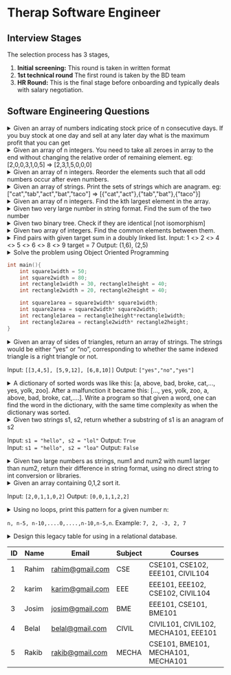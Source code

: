 # Therap Software Engineer

## Interview Stages

The selection process has 3 stages,

1. **Initial screening:** This round is taken in written format
1. **1st technical round** The first round is taken by the BD team
1. **HR Round:** This is the final stage before onboarding and typically deals with salary negotiation. 


## Software Engineering Questions

<details>
<summary>
Given an array of numbers indicating stock price of n consecutive days. If you buy stock at one day and sell at any later day what is the maximum profit that you can get
</summary>
<hr>

[**💻 Submit Code**](https://leetcode.com/problems/best-time-to-buy-and-sell-stock/)

```C++
int maxProfit(vector<int>& prices) {
    int buy = prices[0];
    int profit = 0;
    for(int i=1;i<prices.size();i++){
        if( prices[i]-buy > profit ) profit = prices[i] - buy;
        if( prices[i] < buy ) buy = prices[i];
    }
    return profit;
}
```

</details>

<details>
<summary>
Given an array of n integers. You need to take all zeroes in array to the end without changing the relative order of remaining element.
eg: [2,0,0,3,1,0,5] => [2,3,1,5,0,0,0]
</summary>
<hr>

[**💻 Submit Code**](https://leetcode.com/problems/move-zeroes/description/)

```C++
void moveZeroes(vector<int>& nums) {
    int i = 0;
    for(int j=0;j<nums.size();j++){
        swap(nums[i], nums[j]);
        if( nums[i] != 0 ) i++;
    }
}
```

</details>

<details>
<summary>
Given an array of n integers. Reorder the elements such that all odd numbers occur after even numbers.
</summary>
<hr>
[Answer]
</details>

<details>
<summary>
Given an array of strings. Print the sets of strings which are anagram.
eg: ["cat","tab","act","bat","taco"] => [{"cat","act"},{"tab","bat"},{"taco"}] 
</summary>
<hr>

[**💻 Submit Code**](https://leetcode.com/problems/group-anagrams/)

```C++
vector<vector<string>> groupAnagrams(vector<string>& strs) {
    map<string,int> index;
    vector<vector<string>> vs;
    for(auto str:strs){
        string str2 = str;
        if( str2.size()>1 ) sort(str2.begin(),str2.end());
        if( index.find(str2) == index.end() ){
            vs.push_back(vector<string>());
            index[str2] = vs.size()-1;
        }
        vs[ index[str2] ].push_back(str);
    }
    return vs;
}
```

</details>

<details>
<summary>
Given an array of n integers. Find the kth largest element in the array.
</summary>
<hr>

[**💻 Submit Code**](https://leetcode.com/problems/kth-largest-element-in-an-array/)

```C++
int findKthLargest(vector<int>& nums, int k) {
    partial_sort(nums.begin(), nums.begin() + k, nums.end(), greater<int>());
    return nums[k-1];
}
```

</details>

<details>
<summary>
Given two very large number in string format. Find the sum of the two number
</summary>
<hr>

```C++
string sum(string &A, string &B){
    reverse(A.begin(),A.end());
    reverse(B.begin(),B.end());
    string sum;
    int c = 0;
    int i=0,j=0;
    while(true){
        int a=0,b=0;
        if( i<A.size() ) a = A[i++]-'0';
        if( j<B.size() ) b = B[j++]-'0';

        int s = (a+b+c)%10;
        c = (a+b+c)/10;
        sum.push_back(s+'0');
        if( i>=A.size() and j>=B.size() and c == 0 ) break;
    }
    reverse(sum.begin(),sum.end());
    return sum;
}
```

</details>

<details>
<summary>
Given two binary tree. Check if they are identical [not isomorphism]
</summary>
<hr>

[**💻 Submit Code**](https://leetcode.com/problems/same-tree/)
::: code-group

```C++ [Normal Solution]
bool isSameTree(TreeNode* p, TreeNode* q) {
    if( p == nullptr and q != nullptr ) return false;
    if( p != nullptr and q == nullptr ) return false;
    if( p == nullptr and q == nullptr ) return true;

    if( p->val != q->val ) return false;

    return isSameTree(p->left,q->left) &&
            isSameTree(p->right,q->right);
}
```

```go [Weird Solution]
// ref: https://go.dev/tour/concurrency/7
package main

import (
	"fmt"

	"golang.org/x/tour/tree"
)

// Walk walks the tree t sending all values
// from the tree to the channel ch.
func WalkRecursive(t *tree.Tree, ch chan int) {
	if t.Left != nil {
		WalkRecursive(t.Left, ch)
	}
	ch <- t.Value
	if t.Right != nil {
		WalkRecursive(t.Right, ch)
	}
}

func Walk(t *tree.Tree, ch chan int) {
    WalkRecursive(t, ch)
    close(ch)
}

// Same determines whether the trees
// t1 and t2 contain the same values.
func Same(t1, t2 *tree.Tree) bool {
	ch1 := make(chan int)
	ch2 := make(chan int)
	go Walk(t1, ch1)
	go Walk(t2, ch2)
	for {
		x, ok1 := <-ch1
		y, ok2 := <-ch2

		if ok1 != ok2 || x != y {
			return false
		}
		if !ok1 {
			break
		}
	}
	return true
}

func main() {
	fmt.Println(Same(tree.New(1), tree.New(2)))
}
```

:::

</details>

<details>
<summary>
Given two array of integers. Find the common elements between them.
</summary>
<hr>

[**💻 Submit Code**](https://leetcode.com/problems/intersection-of-two-arrays/) Unique  
[**💻 Submit Code**](https://leetcode.com/problems/intersection-of-two-arrays-ii/) Repeats
::: code-group

```C++ [Return uniques]
vector<int> intersection(vector<int>& nums1, vector<int>& nums2) {
    set<int> st;
    for(auto num:nums1) st.insert(num);
    set<int> res;
    for(auto num:nums2) if( st.count(num) == 1 ) res.insert(num);
    vector<int> ret;
    for(auto num:res) ret.push_back(num);
    return ret;
}
```

```C++ [With repeatation]
vector<int> intersect(vector<int>& nums1, vector<int>& nums2) {
    sort(nums1.begin(),nums1.end());
    sort(nums2.begin(),nums2.end());

    vector<int> merged;
    int i=0,j=0;
    while(i<nums1.size() and j<nums2.size()){
        if( nums1[i] == nums2[j] ){
            merged.push_back(nums1[i]);
            i++;j++;
        }else if( nums1[i]<nums2[j] ) i++;
        else j++;
    }
    return merged;
}
```

:::

</details>

<details>
<summary>
Find pairs with given target sum in a doubly linked list. 
Input:
1 <> 2 <> 4 <> 5 <> 6 <> 8 <> 9
target = 7
Output: (1,6), (2,5)
</summary>
<hr>

[**💻 Submit Code**](https://www.geeksforgeeks.org/problems/find-pairs-with-given-sum-in-doubly-linked-list/1)

```C++
class Solution
{
public:
    vector<pair<int, int>> findPairsWithGivenSum(Node *head, int target)
    {
        vector<pair<int,int>> ans;
        
        Node* left = head;
        
        /// traverse to the end of the list
        while(head!= nullptr && head->next!=nullptr){
            head = head->next;
        }
        Node* right = head;
        
        while(left!= right && left->prev != right){
            if(left->data + right->data == target){
                ans.push_back(make_pair(left->data, right->data));
                left = left->next;
                right = right->prev;
            }
            else if(left->data + right->data > target){
                right = right->prev;
            }else{
                left = left->next;
            }
        }
        
        return ans;    
        
    }
};
```
</details>

<details>
<summary>
Solve the problem using Object Oriented Programming

``` C++
int main(){
    int square1width = 50;
    int square2width = 80;
    int rectangle1width = 30, rectangle1height = 40;
    int rectangle2width = 20, rectangle2height = 40;

    int square1area = square1width* square1width;
    int square2area = square2width* square2width;
    int rectangle1area = rectangle1height*rectangle1width;
    int rectangle2area = rectangle2width* rectangle2height;
}
```
</summary>
<hr>

``` C++
#include <iostream>
using namespace std;

// Abstract base class
class Shape {
public:
    virtual int area() const = 0;  // Pure virtual function for area
};

class Square : public Shape {
private:
    int width;
public:
    Square(int w) : width(w) {}  // Constructor to initialize width

    int area() const override {
        return width * width;  // Area of square
    }
};

class Rectangle : public Shape {
private:
    int width;
    int height;
public:
    Rectangle(int w, int h) : width(w), height(h) {}  // Constructor to initialize width and height

    int area() const override {
        return width * height;  // Area of rectangle
    }
};

int main() {
    
    Square square1(50);
    Square square2(80);
    Rectangle rectangle1(30, 40);
    Rectangle rectangle2(20, 40);

    cout << "Square 1 area: " << square1.area() << endl;
    cout << "Square 2 area: " << square2.area() << endl;
    cout << "Rectangle 1 area: " << rectangle1.area() << endl;
    cout << "Rectangle 2 area: " << rectangle2.area() << endl;
    return 0;
}

```
</details>


<details>
<summary>
Given an array of sides of triangles, return an array of strings. The strings would be either “yes” or “no”, corresponding to whether the same indexed triangle is a right triangle or not.

Input: `[[3,4,5], [5,9,12], [6,8,10]]`
Output: `["yes","no","yes"]`
</summary>

<hr>

```python
def areRightTriangles(triangles):
    res = []
    
    for sides in triangles:
        sides.sort()
        a,b,c = sides
        if a**2 + b**2 == c**2:
            res.append(True)
        else:
            res.append(False)
    
    return res
```

</details>

<details>
<summary>
A dictionary of sorted words was like this: [a, above, bad, broke, cat,..., yes, yolk, zoo]. After a malfunction it became this: [..., yes, yolk, zoo, a, above, bad, broke, cat,....]. Write a program so that given a word, one can find the word in the dictionary, with the same time complexity as when the dictionary was sorted.
</summary>

<hr>

[**💻 Submit Code**](https://leetcode.com/problems/search-in-rotated-sorted-array/description/)

```python
def search(words, target):
        l, r = 0, len(words) - 1

        while l <= r:
            m = (l + r) // 2
            if words[m] == target:
                return m
            
            if words[l] <= words[m]:
                if target < words[l] or target > words[m]:
                    l = m + 1
                else :
                    r = m - 1
            
            else:
                if target > words[r] or target < words[m] :
                    r = m - 1
                else :
                    l = m + 1

        return -1
```

</details>




<details>


<summary>
Given two strings s1, s2, return whether a substring of s1 is an anagram of s2

Input: `s1 = "hello", s2 = "lol"` Output: `True`\
Input: `s1 = "hello", s2 = "loa"` Output: `False`

</summary>
<hr>
    
```python
def containsAnagram(s1, s2):
    ara1 = [0]*26
    ara2 = [0]*26

    for i in range(len(s2)):
        ara1[ord(s1[i])-ord(('a'))] += 1
        ara2[ord(s2[i])-ord(('a'))] += 1

    l, r = 0, len(s2)
    while r < len(s1):
        if ara1 == ara2:
            return True
        ara1[ord(s1[l])-ord(('a'))] -= 1
        ara1[ord(s1[r])-ord(('a'))] += 1
        l += 1
        r += 1

    return ara1 == ara2
```
</details>

<details>
<summary>
Given two large numbers as strings, num1 and num2 with num1 larger than num2, return their difference in string format, using no direct string to int conversion or libraries.
</summary>
<hr>

```python
def subtract(num1, num2):
    num1, num2 = num1[::-1], num2[::-1]   
    res = ""
    carry = 0

    for i in range(len(num1)):
        digit1 = int(num1[i])
        digit2 = int(num2[i]) if i < len(num2) else 0
        diff = digit1 - digit2 - carry

        if diff < 0:
            diff += 10
            carry = 1

        else:
            carry = 0

        res += str(diff)

    # Remove leading zeros
    res = res.rstrip("0")

    return res[::-1]
```
</details>


<details>
<summary>
Given an array containing 0,1,2 sort it.

Input: `[2,0,1,1,0,2]` Output: `[0,0,1,1,2,2]`
</summary>
<hr>

```python
def bring2Front(ara,start,target):
    target_index = start
    for i in range(start,len(ara)):
        ara[i],ara[target_index] = ara[target_index],ara[i]
        if ara[target_index] == target:
            target_index += 1
    return target_index

def sortNums(ara):
    target_index = bring2Front(ara,0,0)
    bring2Front(ara,target_index,1)
    return ara
```
</details>

<details>
<summary>
Using no loops, print this pattern for a given number n: 

`n, n-5, n-10,....0,....,n-10,n-5,n`.
Example: `7, 2, -3, 2, 7`


</summary>
<hr>

```python
def recursiveAdd(ara, n):
    ara.append(n)
    if n > 0:
        recursiveAdd(ara, n-5)
        ara.append(n)

def solution(n):
    ara = []
    recursiveAdd(ara, n)
    return ara
```

</details>




<details>
<summary>
Design this legacy table for using in a relational database.

| ID 	| Name  	| Email           	| Subject 	| Courses                              	|
|----	|-------	|-----------------	|---------	|--------------------------------------	|
| 1  	| Rahim 	| rahim@gmail.com 	| CSE     	| CSE101, CSE102, EEE101, CIVIL104     	|
| 2  	| karim 	| karim@gmail.com 	| EEE     	| EEE101, EEE102, CSE102, CIVIL104     	|
| 3  	| Josim 	| josim@gmail.com 	| BME     	| EEE101, CSE101, BME101               	|
| 4  	| Belal 	| belal@gmail.com 	| CIVIL   	| CIVIL101, CIVIL102, MECHA101, EEE101 	|
| 5  	| Rakib 	| rakib@gmail.com 	| MECHA   	| CSE101, BME101, MECHA101, MECHA101   	|

</summary>
<hr>
</details>
